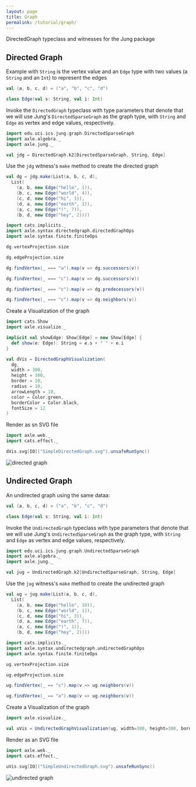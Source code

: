 ```yaml
---
layout: page
title: Graph
permalink: /tutorial/graph/
---
```


DirectedGraph typeclass and witnesses for the Jung package

## Directed Graph

Example with `String` is the vertex value and an `Edge` type with two values (a `String` and an `Int`) to represent the edges

```scala mdoc
val (a, b, c, d) = ("a", "b", "c", "d")

class Edge(val s: String, val i: Int)
```

Invoke the `DirectedGraph` typeclass with type parameters that denote
that we will use Jung's `DirectedSparseGraph` as the graph type, with
`String` and `Edge` as vertex and edge values, respectively.

```scala mdoc
import edu.uci.ics.jung.graph.DirectedSparseGraph
import axle.algebra._
import axle.jung._

val jdg = DirectedGraph.k2[DirectedSparseGraph, String, Edge]
```

Use the `jdg` witness's `make` method to create the directed graph

```scala mdoc
val dg = jdg.make(List(a, b, c, d),
  List(
    (a, b, new Edge("hello", 1)),
    (b, c, new Edge("world", 4)),
    (c, d, new Edge("hi", 3)),
    (d, a, new Edge("earth", 1)),
    (a, c, new Edge("!", 7)),
    (b, d, new Edge("hey", 2))))
```

```scala mdoc
import cats.implicits._
import axle.syntax.directedgraph.directedGraphOps
import axle.syntax.finite.finiteOps

dg.vertexProjection.size

dg.edgeProjection.size

dg.findVertex(_ === "a").map(v => dg.successors(v))

dg.findVertex(_ === "c").map(v => dg.successors(v))

dg.findVertex(_ === "c").map(v => dg.predecessors(v))

dg.findVertex(_ === "c").map(v => dg.neighbors(v))
```

Create a Visualization of the graph

```scala mdoc
import cats.Show
import axle.visualize._

implicit val showEdge: Show[Edge] = new Show[Edge] {
  def show(e: Edge): String = e.s + " " + e.i
}

val dVis = DirectedGraphVisualization(
  dg,
  width = 300,
  height = 300,
  border = 10,
  radius = 10,
  arrowLength = 10,
  color = Color.green,
  borderColor = Color.black,
  fontSize = 12
)
```

Render as sn SVG file

```scala mdoc
import axle.web._
import cats.effect._

dVis.svg[IO]("SimpleDirectedGraph.svg").unsafeRunSync()
```

![directed graph](/tutorial/images/SimpleDirectedGraph.svg)

## Undirected Graph

An undirected graph using the same dataa:

```scala mdoc:reset
val (a, b, c, d) = ("a", "b", "c", "d")

class Edge(val s: String, val i: Int)
```

Invoke the `UndirectedGraph` typeclass with type parameters that denote
that we will use Jung's `UndirectedSparseGraph` as the graph type, with
`String` and `Edge` as vertex and edge values, respectively.

```scala mdoc
import edu.uci.ics.jung.graph.UndirectedSparseGraph
import axle.algebra._
import axle.jung._

val jug = UndirectedGraph.k2[UndirectedSparseGraph, String, Edge]
```

Use the `jug` witness's `make` method to create the undirected graph

```scala mdoc
val ug = jug.make(List(a, b, c, d),
  List(
    (a, b, new Edge("hello", 10)),
    (b, c, new Edge("world", 1)),
    (c, d, new Edge("hi", 3)),
    (d, a, new Edge("earth", 7)),
    (a, c, new Edge("!", 1)),
    (b, d, new Edge("hey", 2))))
```

```scala mdoc
import cats.implicits._
import axle.syntax.undirectedgraph.undirectedGraphOps
import axle.syntax.finite.finiteOps

ug.vertexProjection.size

ug.edgeProjection.size

ug.findVertex(_ == "c").map(v => ug.neighbors(v))

ug.findVertex(_ == "a").map(v => ug.neighbors(v))
```

Create a Visualization of the graph

```scala mdoc
import axle.visualize._

val uVis = UndirectedGraphVisualization(ug, width=300, height=300, border=10, color=Color.yellow)
```

Render as an SVG file

```scala mdoc
import axle.web._
import cats.effect._

uVis.svg[IO]("SimpleUndirectedGraph.svg").unsafeRunSync()
```

![undirected graph](/tutorial/images/SimpleUndirectedGraph.svg)
